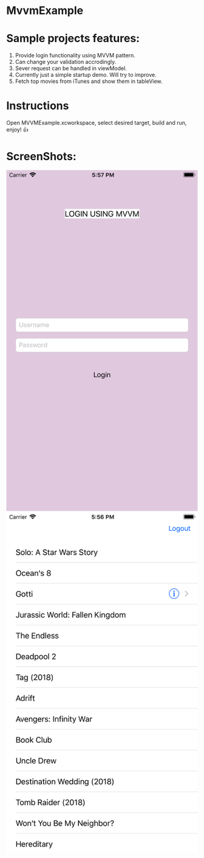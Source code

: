 # MvvmExample

# **Sample projects features:**
1) Provide login functionality using MVVM pattern.
2) Can change your validation accrodingly.
3) Sever request can be handled in viewModel.
4) Currently just a simple startup demo. Will try to improve.
5) Fetch top movies from iTunes and show them in tableView.

# **Instructions**

Open MVVMExample.xcworkspace, select desired target, build and run, enjoy! :+1:


# **ScreenShots:**
![](MVVMExample/Screenshots/screenshot2.png)
![](MVVMExample/Screenshots/screenshot1.png)
